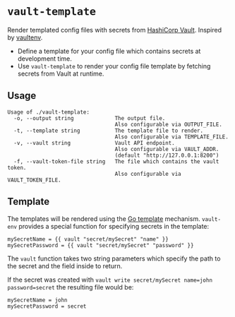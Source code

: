 # `vault-template`

Render templated config files with secrets from [HashiCorp Vault](https://www.vaultproject.io/). Inspired by [vaultenv](https://github.com/channable/vaultenv).

* Define a template for your config file which contains secrets at development time.
* Use `vault-template` to render your config file template by fetching secrets from Vault at runtime.

## Usage

```text
Usage of ./vault-template:
  -o, --output string             The output file.
                                  Also configurable via OUTPUT_FILE.
  -t, --template string           The template file to render.
                                  Also configurable via TEMPLATE_FILE.
  -v, --vault string              Vault API endpoint.
                                  Also configurable via VAULT_ADDR.
                                  (default "http://127.0.0.1:8200")
  -f, --vault-token-file string   The file which contains the vault token.
                                  Also configurable via VAULT_TOKEN_FILE.
```

## Template

The templates will be rendered using the [Go template](https://golang.org/pkg/text/template/) mechanism. `vault-env` provides a special function for specifying secrets in the template:

```gotemplate
mySecretName = {{ vault "secret/mySecret" "name" }}
mySecretPassword = {{ vault "secret/mySecret" "password" }}
```

The `vault` function takes two string parameters which specify the path to the secret and the field inside to return.

If the secret was created with `vault write secret/mySecret name=john password=secret` the resulting file would be:

```text
mySecretName = john
mySecretPassword = secret
```
